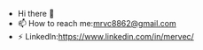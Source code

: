 - Hi there 👋
- 📫 How to reach me:mrvc8862@gmail.com
- ⚡ Linkedln:https://www.linkedin.com/in/mervec/
<!---
merveca/merveca is a ✨ special ✨ repository because its `README.md` (this file) appears on your GitHub profile.
You can click the Preview link to take a look at your changes.
--->
